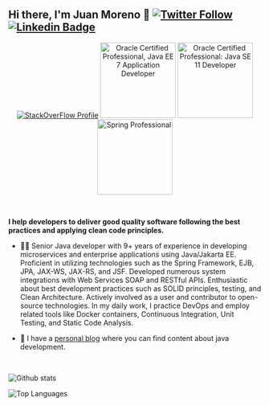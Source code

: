 ## Hi there, I'm Juan Moreno 👋 [![Twitter Follow](https://img.shields.io/twitter/follow/JuanMorenoDev?style=social)](https://twitter.com/JuanMorenoDev) [![Linkedin Badge](https://img.shields.io/badge/-Add&nbsp;Me-blue?style=flat-square&logo=Linkedin&logoColor=white&link=https://www.linkedin.com/in/juanantoniomorenoortega/)](https://www.linkedin.com/in/juanantoniomorenoortega/)

<p align="center">
  <a href="https://stackoverflow.com/users/4825845/juanmoreno?tab=profile"><img alt="StackOverFlow Profile" src="https://stackoverflow.com/users/flair/4825845.png"></a>
  <a href="https://www.credly.com/badges/015b9014-deea-4100-8d2f-bba57650ea29"><img alt="Oracle Certified Professional, Java EE 7 Application Developer" src="https://images.credly.com/size/150x150/images/5fa4912b-f1f0-4206-b173-35524de65b19/01_Java_EE_7_App_Developer_Professional__2_.png" width="150" height="150"></a>
   <a href="https://www.credly.com/badges/3675cc8f-2863-4c18-9785-155609204cfe"><img alt="Oracle Certified Professional: Java SE 11 Developer" src="https://images.credly.com/size/150x150/images/6f2a9ef8-4da2-4e67-bd52-84fbaa1af776/02_Java-SE-11-Developer_Professional__1_.png" width="150" height="150"></a>
    <a href="https://bcert.me/bc/html/show-badge.html?b=pgzlnrnt"><img alt="Spring Professional" src="https://bcert.me/bc/html/img/badges/generated/badge-7986.png" width="150" height="150"></a>
</p>

<br/>

**I help developers to deliver good quality software following the best practices and applying clean code principles.**

* 👨‍💻  Senior Java developer with 9+ years of experience in developing microservices and enterprise applications using Java/Jakarta EE. Proficient in utilizing technologies such as the Spring Framework, EJB, JPA, JAX-WS, JAX-RS, and JSF. Developed numerous system integrations with Web Services SOAP and RESTful APIs. Enthusiastic about best development practices such as SOLID principles, testing, and Clean Architecture. Actively involved as a user and contributor to open-source technologies. In my daily work, I practice DevOps and employ related tools like Docker containers, Continuous Integration, Unit Testing, and Static Code Analysis.

* 📖  I have a [personal blog](https://proitcsolution.com.ve/) where you can find content about java development.
<br />

![Github stats](https://github-readme-stats.vercel.app/api?username=JuanMorenoDeveloper&hide=["prs","issues"]&count_private=true&rank_icon=github)

![Top Languages](https://github-readme-stats-anuraghazra1.vercel.app/api/top-langs/?username=JuanMorenoDeveloper&layout=compact&exclude_repo=pollyjs,highlight.js,camel-labs&langs_count=10&hide=css,scss,xslt,html)
